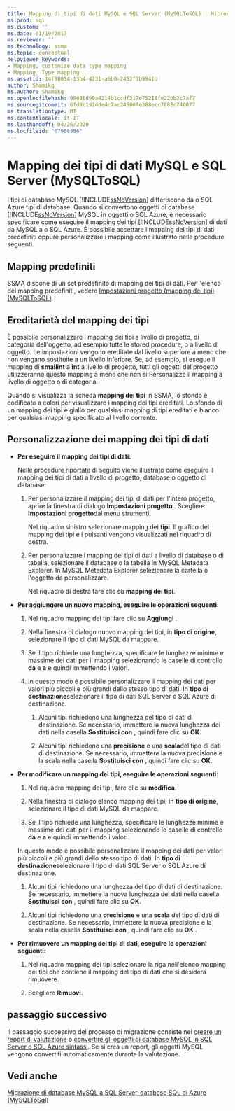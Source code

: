 ```yaml
---
title: Mapping di tipi di dati MySQL e SQL Server (MySQLToSQL) | Microsoft Docs
ms.prod: sql
ms.custom: ''
ms.date: 01/19/2017
ms.reviewer: ''
ms.technology: ssma
ms.topic: conceptual
helpviewer_keywords:
- Mapping, customize data type mapping
- Mapping, Type mapping
ms.assetid: 14f98054-13b4-4231-a6b0-2452f3b9941d
author: Shamikg
ms.author: Shamikg
ms.openlocfilehash: 99e86d99a4214b1ccdf317e75218fe22bb2c7af7
ms.sourcegitcommit: 6fd8c1914de4c7ac24900fe388ecc7883c740077
ms.translationtype: MT
ms.contentlocale: it-IT
ms.lasthandoff: 04/26/2020
ms.locfileid: "67908996"
---
```

# <a name="mapping-mysql-and-sql-server-data-types-mysqltosql"></a>Mapping dei tipi di dati MySQL e SQL Server (MySQLToSQL)
I tipi di database MySQL [!INCLUDE[ssNoVersion](../../includes/ssnoversion-md.md)] differiscono da o SQL Azure tipi di database. Quando si convertono oggetti di database [!INCLUDE[ssNoVersion](../../includes/ssnoversion-md.md)] MySQL in oggetti o SQL Azure, è necessario specificare come eseguire il mapping dei tipi [!INCLUDE[ssNoVersion](../../includes/ssnoversion-md.md)] di dati da MySQL a o SQL Azure. È possibile accettare i mapping dei tipi di dati predefiniti oppure personalizzare i mapping come illustrato nelle procedure seguenti.  
  
## <a name="default-mappings"></a>Mapping predefiniti  
SSMA dispone di un set predefinito di mapping dei tipi di dati. Per l'elenco dei mapping predefiniti, vedere [Impostazioni progetto &#40;mapping dei tipi&#41; &#40;MySQLToSQL&#41;](../../ssma/mysql/project-settings-type-mapping-mysqltosql.md).  
  
## <a name="type-mapping-inheritance"></a>Ereditarietà del mapping dei tipi  
È possibile personalizzare i mapping dei tipi a livello di progetto, di categoria dell'oggetto, ad esempio tutte le stored procedure, o a livello di oggetto. Le impostazioni vengono ereditate dal livello superiore a meno che non vengano sostituite a un livello inferiore. Se, ad esempio, si esegue il mapping di **smallint** a **int** a livello di progetto, tutti gli oggetti del progetto utilizzeranno questo mapping a meno che non si Personalizza il mapping a livello di oggetto o di categoria.  
  
Quando si visualizza la scheda **mapping dei tipi** in SSMA, lo sfondo è codificato a colori per visualizzare i mapping dei tipi ereditati. Lo sfondo di un mapping dei tipi è giallo per qualsiasi mapping di tipi ereditati e bianco per qualsiasi mapping specificato al livello corrente.  
  
## <a name="customizing-data-type-mappings"></a>Personalizzazione dei mapping dei tipi di dati  
  
-   **Per eseguire il mapping dei tipi di dati:**  
  
    Nelle procedure riportate di seguito viene illustrato come eseguire il mapping dei tipi di dati a livello di progetto, database o oggetto di database:  
  
    1.  Per personalizzare il mapping dei tipi di dati per l'intero progetto, aprire la finestra di dialogo **Impostazioni progetto** . Scegliere **Impostazioni progetto**dal menu strumenti.  
  
        Nel riquadro sinistro selezionare mapping dei **tipi**. Il grafico del mapping dei tipi e i pulsanti vengono visualizzati nel riquadro di destra.  
  
    2.  Per personalizzare i mapping dei tipi di dati a livello di database o di tabella, selezionare il database o la tabella in MySQL Metadata Explorer. In MySQL Metadata Explorer selezionare la cartella o l'oggetto da personalizzare.  
  
        Nel riquadro di destra fare clic su **mapping dei tipi**.  
  
-   **Per aggiungere un nuovo mapping, eseguire le operazioni seguenti:**  
  
    1.  Nel riquadro mapping dei tipi fare clic su **Aggiungi** .  
  
    2.  Nella finestra di dialogo nuovo mapping dei tipi, in **tipo di origine**, selezionare il tipo di dati MySQL da mappare.  
  
    3.  Se il tipo richiede una lunghezza, specificare le lunghezze minime e massime dei dati per il mapping selezionando le caselle di controllo **da** e **a** e quindi immettendo i valori.  
  
    4.  In questo modo è possibile personalizzare il mapping dei dati per valori più piccoli e più grandi dello stesso tipo di dati. In **tipo di destinazione**selezionare il tipo di dati SQL Server o SQL Azure di destinazione.  
  
        1.  Alcuni tipi richiedono una lunghezza del tipo di dati di destinazione. Se necessario, immettere la nuova lunghezza dei dati nella casella **Sostituisci con** , quindi fare clic su **OK**.  
  
        2.  Alcuni tipi richiedono una **precisione** e una **scala**del tipo di dati di destinazione. Se necessario, immettere la nuova precisione e la scala nella casella **Sostituisci con** , quindi fare clic su **OK**.  
  
-   **Per modificare un mapping dei tipi, eseguire le operazioni seguenti:**  
  
    1.  Nel riquadro mapping dei tipi, fare clic su **modifica**.  
  
    2.  Nella finestra di dialogo elenco mapping dei tipi, in **tipo di origine**, selezionare il tipo di dati MySQL da mappare.  
  
    3.  Se il tipo richiede una lunghezza, specificare le lunghezze minime e massime dei dati per il mapping selezionando le caselle di controllo **da** e **a** e quindi immettendo i valori.  
  
    In questo modo è possibile personalizzare il mapping dei dati per valori più piccoli e più grandi dello stesso tipo di dati. In **tipo di destinazione**selezionare il tipo di dati SQL Server o SQL Azure di destinazione.  
  
    1.  Alcuni tipi richiedono una lunghezza del tipo di dati di destinazione. Se necessario, immettere la nuova lunghezza dei dati nella casella **Sostituisci con** , quindi fare clic su **OK**.  
  
    2.  Alcuni tipi richiedono una **precisione** e una **scala** del tipo di dati di destinazione. Se necessario, immettere la nuova precisione e la scala nella casella **Sostituisci con** , quindi fare clic su **OK** .  
  
-   **Per rimuovere un mapping dei tipi di dati, eseguire le operazioni seguenti:**  
  
    1.  Nel riquadro mapping dei tipi selezionare la riga nell'elenco mapping dei tipi che contiene il mapping del tipo di dati che si desidera rimuovere.  
  
    2.  Scegliere **Rimuovi**.  
  
## <a name="next-step"></a>passaggio successivo  
Il passaggio successivo del processo di migrazione consiste nel [creare un report di valutazione](assessing-mysql-databases-for-conversion-mysqltosql.md) o [convertire gli oggetti di database MySQL in SQL Server o SQL Azure sintassi](converting-mysql-databases-mysqltosql.md). Se si crea un report, gli oggetti MySQL vengono convertiti automaticamente durante la valutazione.  
  
## <a name="see-also"></a>Vedi anche  
[Migrazione di database MySQL a SQL Server-database SQL di Azure &#40;MySQLToSql&#41;](../../ssma/mysql/migrating-mysql-databases-to-sql-server-azure-sql-db-mysqltosql.md)  
  
